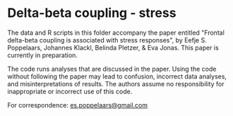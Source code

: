 # Delta-beta coupling - stress

The data and R scripts in this folder accompany the paper entitled "Frontal delta-beta coupling is associated with stress responses", by Eefje S. Poppelaars, Johannes Klackl, Belinda Pletzer, & Eva Jonas. This paper is currently in preparation.

The code runs analyses that are discussed in the paper. Using the code without following the paper may lead to confusion, incorrect data analyses, and misinterpretations of results. The authors assume no responsibility for inappropriate or incorrect use of this code.

For correspondence: es.poppelaars@gmail.com
